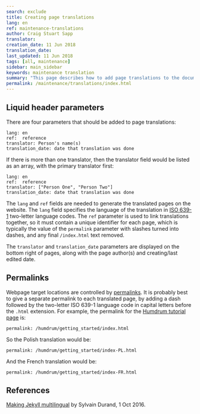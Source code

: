 ```yaml
---
search: exclude
title: Creating page translations
lang: en
ref: maintenance-translations
author: Craig Stuart Sapp
translator: 
creation_date: 11 Jun 2018
translation_date: 
last_updated: 11 Jun 2018
tags: [all, maintenance]
sidebar: main_sidebar
keywords: maintenance translation 
summary: "This page describes how to add page translations to the documentation."
permalink: /maintenance/translations/index.html
---
```



## Liquid header parameters ##

There are four parameters that should be added to page translations:

```
lang: en
ref:  reference
translator: Person's name(s)
translation_date: date that translation was done
```

If there is more than one translator, then the translator field
would be listed as an array, with the primary translator first:

```
lang: en
ref:  reference
translator: ["Person One", "Person Two"]
translation_date: date that translation was done
```

The `lang` and `ref` fields are needed to generate the translated pages 
on the website.  The `lang` field specifies the language of the translation
in [ISO 639-1](https://www.loc.gov/standards/iso639-2/php/code_list.php)
two-letter language codes.  The `ref` parameter is used to link translations
together, so it must contain a unique identifier for each page, which is
typically the value of the `permalink` parameter with slashes turned into
dashes, and any final `/index.html` text removed.

The `translator` and `translation_date` parameters are displayed on the
bottom right of pages, along with the page author(s) and creating/last edited
date.

## Permalinks ##

Webpage target locations are controlled by
[permalinks](https://jekyllrb.com/docs/permalinks).  It is probably
best to give a separate permalink to each translated page, by adding a
dash followed by the two-letter ISO 639-1 language code in 
capital letters before the `.html` extension.  For example, the 
permalink for the 
[Humdrum tutorial page](https://raw.githubusercontent.com/humdrum-tools/vhv-documentation/gh-pages/humdrum/getting_started/index.md) is:

```
permalink: /humdrum/getting_started/index.html
```

So the Polish translation would be:

```
permalink: /humdrum/getting_started/index-PL.html
```

And the French translation would be:

```
permalink: /humdrum/getting_started/index-FR.html
```



## References ##

[Making Jekyll multilingual](https://www.sylvaindurand.org/making-jekyll-multilingual) by Sylvain Durand, 1 Oct 2016.


